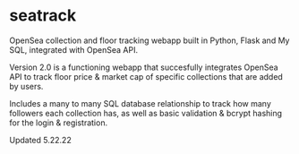 # seatrack
OpenSea collection and floor tracking webapp built in Python, Flask and My SQL, integrated with OpenSea API.

Version 2.0 is a functioning webapp that succesfully integrates OpenSea API to track floor price & market cap of specific collections that are added by users.

Includes a many to many SQL database relationship to track how many followers each collection has, as well as basic validation & bcrypt hashing for the login & registration.

Updated 5.22.22
